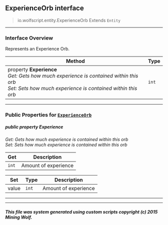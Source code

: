 ## ExperienceOrb __interface__

>io.wolfscript.entity.ExperienceOrb
>Extends `Entity`

---

### Interface Overview

Represents an Experience Orb.

Method | Type   
--- | :--- 
  property __Experience__ <br> _Get: Gets how much experience is contained within this orb<br>Set: Sets how much experience is contained within this orb_ | `int`



---


### Public Properties for [`ExperienceOrb`](ExperienceOrb.md)

##### <a id='experience'></a>public   property __Experience__

_Get: Gets how much experience is contained within this orb<br>Set: Sets how much experience is contained within this orb_

Get | Description
--- | --- 
`int` | Amount of experience

Set | Type | Description  
--- | --- | --- 
value | `int` | Amount of experience


---
---


##### This file was system generated using custom scripts copyright (c) 2015 Mining Wolf.
	


